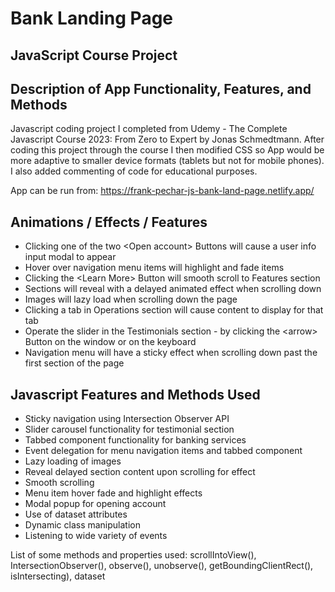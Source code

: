 # Bank Landing Page 
## JavaScript Course Project
## Description of App Functionality, Features, and Methods

Javascript coding project I completed from Udemy - The Complete Javascript Course 2023: From Zero to Expert by Jonas Schmedtmann. After coding this project through the course I then modified CSS so App would be more adaptive to smaller device formats (tablets but not for mobile phones). I also added commenting of code for educational purposes.

App can be run from: https://frank-pechar-js-bank-land-page.netlify.app/

## Animations / Effects / Features
         
- Clicking one of the two &lt;Open account&gt; Buttons will cause a user info input modal to appear
- Hover over navigation menu items will highlight and fade items
- Clicking the &lt;Learn More&gt; Button will smooth scroll to Features section
- Sections will reveal with a delayed animated effect when scrolling down
- Images will lazy load when scrolling down the page
- Clicking a tab in Operations section will cause content to display for that tab
- Operate the slider in the Testimonials section - by clicking the &lt;arrow&gt; Button on the window or on the keyboard
- Navigation menu will have a sticky effect when scrolling down past the first section of the page

## Javascript Features and Methods Used

- Sticky navigation using Intersection Observer API
- Slider carousel functionality for testimonial section
- Tabbed component functionality for banking services
- Event delegation for menu navigation items and tabbed component
- Lazy loading of images
- Reveal delayed section content upon scrolling for effect
- Smooth scrolling
- Menu item hover fade and highlight effects 
- Modal popup for opening account
- Use of dataset attributes 
- Dynamic class manipulation
- Listening to wide variety of events

List of some methods and properties used: scrollIntoView(), IntersectionObserver(), observe(), unobserve(), getBoundingClientRect(), isIntersecting), dataset
